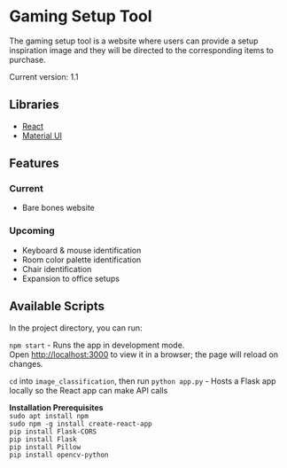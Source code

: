 # Gaming Setup Tool

The gaming setup tool is a website where users can provide a setup inspiration
image and they will be directed to the corresponding items to purchase.

Current version: 1.1

## Libraries

- [React](https://react.dev)
- [Material UI](https://mui.com)

## Features

### Current

- Bare bones website

### Upcoming

- Keyboard & mouse identification
- Room color palette identification
- Chair identification
- Expansion to office setups

## Available Scripts

In the project directory, you can run:

`npm start` - Runs the app in development mode. \
Open [http://localhost:3000](http://localhost:3000) to view it in a browser; the
page will reload on changes.

`cd` into `image_classification`, then run `python app.py` - Hosts a Flask app
locally so the React app can make API calls

**Installation Prerequisites** \
`sudo apt install npm` \
`sudo npm -g install create-react-app` \
`pip install Flask-CORS` \
`pip install Flask` \
`pip install Pillow` \
`pip install opencv-python`

